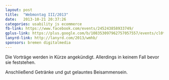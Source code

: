 ```yaml
---
layout: post
title:  "Webmontag III/2013"
date:   2013-10-21 20:37:26
categories: usability js ecommerce
fb-link: https://www.facebook.com/events/245243858933749/
gplus-link: https://plus.google.com/b/108353097962757057557/events/cl0ta9vd7hj7kqbbla9tbsfnvh4
lanyrd-link: http://lanyrd.com/2013/wmhb/
sponsors: bremen digitalmedia
---
```


Die Vorträge werden in Kürze angekündigt. Allerdings in keinem Fall bevor sie feststehen.

Anschließend Getränke und gut gelauntes Beisammensein.